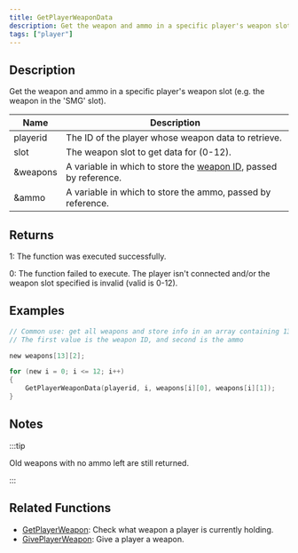 ```yaml
---
title: GetPlayerWeaponData
description: Get the weapon and ammo in a specific player's weapon slot (e.
tags: ["player"]
---
```


## Description

Get the weapon and ammo in a specific player's weapon slot (e.g. the weapon in the 'SMG' slot).

| Name     | Description                                                                                |
| -------- | ------------------------------------------------------------------------------------------ |
| playerid | The ID of the player whose weapon data to retrieve.                                        |
| slot     | The weapon slot to get data for (0-12).                                                    |
| &weapons | A variable in which to store the [weapon ID](../resources/weaponids), passed by reference. |
| &ammo    | A variable in which to store the ammo, passed by reference.                                |

## Returns

1: The function was executed successfully.

0: The function failed to execute. The player isn't connected and/or the weapon slot specified is invalid (valid is 0-12).

## Examples

```c
// Common use: get all weapons and store info in an array containing 13 slots
// The first value is the weapon ID, and second is the ammo

new weapons[13][2];

for (new i = 0; i <= 12; i++)
{
    GetPlayerWeaponData(playerid, i, weapons[i][0], weapons[i][1]);
}
```

## Notes

:::tip

Old weapons with no ammo left are still returned.

:::

## Related Functions

- [GetPlayerWeapon](GetPlayerWeapon): Check what weapon a player is currently holding.
- [GivePlayerWeapon](GivePlayerWeapon): Give a player a weapon.
